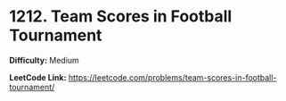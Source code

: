 # 1212. Team Scores in Football Tournament

**Difficulty:** Medium

**LeetCode Link:** https://leetcode.com/problems/team-scores-in-football-tournament/

